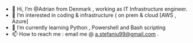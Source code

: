 - 👋 Hi, I’m @Adrian from Denmark , working as IT Infrastructure engineer.
- 👀 I’m interested in coding & infrastructure ( on prem & cloud [AWS , Azure]
- 🌱 I’m currently learning Python , Powershell and Bash scripting
- 📫 How to reach me : email me @ a.stefaniu99@gmail.com . 

